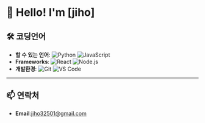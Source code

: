 # 👋 Hello! I'm [jiho]

## 🛠️ 코딩언어

- **할 수 있는 언어**: ![Python](https://img.shields.io/badge/-Python-3776AB?style=flat-square&logo=python&logoColor=ffffff) ![JavaScript](https://img.shields.io/badge/-JavaScript-F7DF1E?style=flat-square&logo=javascript&logoColor=000000)
- **Frameworks**: ![React](https://img.shields.io/badge/-React-61DAFB?style=flat-square&logo=react&logoColor=000000) ![Node.js](https://img.shields.io/badge/-Node.js-339933?style=flat-square&logo=node.js&logoColor=ffffff)
- **개발환경**: ![Git](https://img.shields.io/badge/-Git-F05032?style=flat-square&logo=git&logoColor=ffffff) ![VS Code](https://img.shields.io/badge/-VS%20Code-007ACC?style=flat-square&logo=visual-studio-code&logoColor=ffffff)
---

## 📫 연락처

- **Email**:jiho32501@gmail.com

